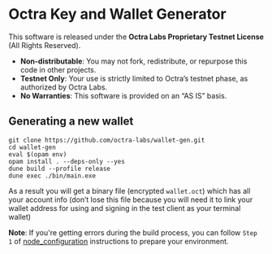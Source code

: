 # Octra Key and Wallet Generator

This software is released under the **Octra Labs Proprietary Testnet License** (All Rights Reserved).

- **Non-distributable**: You may not fork, redistribute, or repurpose this code in other projects.
- **Testnet Only**: Your use is strictly limited to Octra’s testnet phase, as authorized by Octra Labs.
- **No Warranties**: This software is provided on an “AS IS” basis.

## Generating a new wallet

```shell
git clone https://github.com/octra-labs/wallet-gen.git
cd wallet-gen
eval $(opam env)
opam install . --deps-only --yes
dune build --profile release
dune exec ./bin/main.exe
```

As a result you will get a binary file (encrypted `wallet.oct`) which has all your account info (don’t lose this file because you will need it to link your wallet address for using and signing in the test client as your terminal wallet)

**Note**: If you're getting errors during the build process, you can follow `Step 1` of [node_configuration](https://github.com/octra-labs/node_configuration) instructions to prepare your environment.
